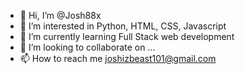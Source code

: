 - 👋 Hi, I’m @Josh88x
- 👀 I’m interested in Python, HTML, CSS, Javascript
- 🌱 I’m currently learning Full Stack web development
- 💞️ I’m looking to collaborate on ...
- 📫 How to reach me joshizbeast101@gmail.com

<!---
Josh88x/Josh88x is a ✨ special ✨ repository because its `README.md` (this file) appears on your GitHub profile.
You can click the Preview link to take a look at your changes.
--->
